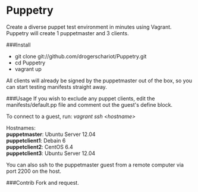 Puppetry
=================

Create a diverse puppet test environment in minutes using Vagrant. Puppetry will create 1 puppetmaster and 3 
clients.


###Install
- git clone git://github.com/drogerschariot/Puppetry.git
- cd Puppetry
- vagrant up

All clients will already be signed by the puppetmaster out of the box, so you can start testing manifests straight away.


###Usage
If you wish to exclude any puppet clients, edit the manifests/default.pp file and comment out the guest's define block.

To connect to a guest, run: <i>vagrant ssh \<hostname\></i>

Hostnames:<br />
<b>puppetmaster</b>:   Ubuntu Server 12.04 <br />
<b>puppetclient1</b>:  Debain 6            <br />
<b>puppetclient2</b>:	CentOS 6.4          <br />
<b>puppetclient3</b>:	Ubuntu Server 12.04 <br />

You can also ssh to the puppetmaster guest from a remote computer via port 2200 on the host.

###Contrib
Fork and request.
